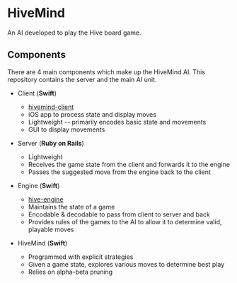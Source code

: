 # HiveMind

An AI developed to play the Hive board game.

## Components

There are 4 main components which make up the HiveMind AI. This repository contains the server and the main AI unit.

* Client (**Swift**)
    * [hivemind-client](https://github.com/josephroqueca/hiveai-client)
    * iOS app to process state and display moves
    * Lightweight -- primarily encodes basic state and movements
    * GUI to display movements

* Server (**Ruby on Rails**)
    * Lightweight
    * Receives the game state from the client and forwards it to the engine
    * Passes the suggested move from the engine back to the client

* Engine (**Swift**)
    * [hive-engine](https://github.com/josephroqueca/hive-engine)
    * Maintains the state of a game
    * Encodable & decodable to pass from client to server and back
    * Provides rules of the games to the AI to allow it to determine valid, playable moves

* HiveMind (**Swift**)
    * Programmed with explicit strategies
    * Given a game state, explores various moves to determine best play
    * Relies on alpha-beta pruning

